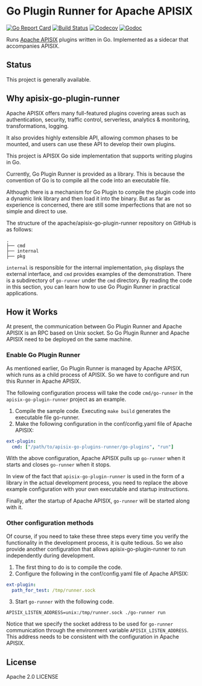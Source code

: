 <!--
#
# Licensed to the Apache Software Foundation (ASF) under one or more
# contributor license agreements.  See the NOTICE file distributed with
# this work for additional information regarding copyright ownership.
# The ASF licenses this file to You under the Apache License, Version 2.0
# (the "License"); you may not use this file except in compliance with
# the License.  You may obtain a copy of the License at
#
#     http://www.apache.org/licenses/LICENSE-2.0
#
# Unless required by applicable law or agreed to in writing, software
# distributed under the License is distributed on an "AS IS" BASIS,
# WITHOUT WARRANTIES OR CONDITIONS OF ANY KIND, either express or implied.
# See the License for the specific language governing permissions and
# limitations under the License.
#
-->

# Go Plugin Runner for Apache APISIX

[![Go Report Card](https://goreportcard.com/badge/github.com/apache/apisix-go-plugin-runner)](https://goreportcard.com/report/github.com/apache/apisix-go-plugin-runner)
[![Build Status](https://github.com/apache/apisix-go-plugin-runner/workflows/unit-test-ci/badge.svg?branch=master)](https://github.com/apache/apisix-go-plugin-runner/actions)
[![Codecov](https://codecov.io/gh/apache/apisix-go-plugin-runner/branch/master/graph/badge.svg)](https://codecov.io/gh/apache/apisix-go-plugin-runner)
[![Godoc](http://img.shields.io/badge/go-documentation-blue.svg?style=flat-square)](https://pkg.go.dev/github.com/apache/apisix-go-plugin-runner)

Runs [Apache APISIX](http://apisix.apache.org/) plugins written in Go. Implemented as a sidecar that accompanies APISIX.

## Status

This project is generally available.

## Why apisix-go-plugin-runner

Apache APISIX offers many full-featured plugins covering areas such as authentication, security, traffic control, serverless, analytics & monitoring, transformations, logging.

It also provides highly extensible API, allowing common phases to be mounted, and users can use these API to develop their own plugins.

This project is APISIX Go side implementation that supports writing plugins in Go.

Currently, Go Plugin Runner is provided as a library. This is because the convention of Go is to compile all the code into an executable file. 

Although there is a mechanism for Go Plugin to compile the plugin code into a dynamic link library and then load it into the binary. But as far as experience is concerned, there are still some imperfections that are not so simple and direct to use.

The structure of the apache/apisix-go-plugin-runner repository on GitHub is as follows:

```
.
├── cmd
├── internal
├── pkg
```

`internal` is responsible for the internal implementation, `pkg` displays the external interface, and `cmd` provides examples of the demonstration.
There is a subdirectory of `go-runner` under the `cmd` directory. By reading the code in this section, you can learn how to use Go Plugin Runner in practical applications.

## How it Works

At present, the communication between Go Plugin Runner and Apache APISIX is an RPC based on Unix socket. So Go Plugin Runner and Apache APISIX need to be deployed on the same machine.

### Enable Go Plugin Runner

As mentioned earlier, Go Plugin Runner is managed by Apache APISIX, which runs as a child process of APISIX. So we have to configure and run this Runner in Apache APISIX.

The following configuration process will take the code `cmd/go-runner` in the `apisix-go-plugin-runner` project as an example.

1. Compile the sample code. Executing `make build` generates the executable file go-runner.
2. Make the following configuration in the conf/config.yaml file of Apache APISIX:

```yaml
ext-plugin:
  cmd: ["/path/to/apisix-go-plugins-runner/go-plugins", "run"]
```

With the above configuration, Apache APISIX pulls up `go-runner` when it starts and closes `go-runner` when it stops.

In view of the fact that `apisix-go-plugin-runner` is used in the form of a library in the actual development process, you need to replace the above example configuration with your own executable and startup instructions.

Finally, after the startup of Apache APISIX, `go-runner` will be started along with it.

### Other configuration methods

Of course, if you need to take these three steps every time you verify the functionality in the development process, it is quite tedious. So we also provide another configuration that allows apisix-go-plugin-runner to run independently during development.

1. The first thing to do is to compile the code.
2. Configure the following in the conf/config.yaml file of Apache APISIX:

```yaml
ext-plugin:
  path_for_test: /tmp/runner.sock
```

3. Start `go-runner` with the following code.

```
APISIX_LISTEN_ADDRESS=unix:/tmp/runner.sock ./go-runner run
```

Notice that we specify the socket address to be used for `go-runner` communication through the environment variable `APISIX_LISTEN_ADDRESS`. This address needs to be consistent with the configuration in Apache APISIX.

## License

Apache 2.0 LICENSE
